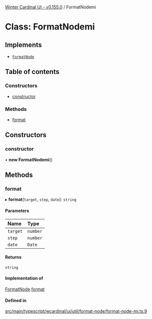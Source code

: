[Winter Cardinal UI - v0.155.0](../index.md) / FormatNodemi

# Class: FormatNodemi

## Implements

- [`FormatNode`](../interfaces/FormatNode.md)

## Table of contents

### Constructors

- [constructor](FormatNodemi.md#constructor)

### Methods

- [format](FormatNodemi.md#format)

## Constructors

### constructor

• **new FormatNodemi**()

## Methods

### format

▸ **format**(`target`, `step`, `date`): `string`

#### Parameters

| Name | Type |
| :------ | :------ |
| `target` | `number` |
| `step` | `number` |
| `date` | `Date` |

#### Returns

`string`

#### Implementation of

[FormatNode](../interfaces/FormatNode.md).[format](../interfaces/FormatNode.md#format)

#### Defined in

[src/main/typescript/wcardinal/ui/util/format-node/format-node-mi.ts:9](https://github.com/winter-cardinal/winter-cardinal-ui/blob/v0.155.0/src/main/typescript/wcardinal/ui/util/format-node/format-node-mi.ts#L9)
